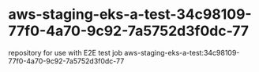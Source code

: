 # aws-staging-eks-a-test-34c98109-77f0-4a70-9c92-7a5752d3f0dc-77
repository for use with E2E test job aws-staging-eks-a-test:34c98109-77f0-4a70-9c92-7a5752d3f0dc-77
